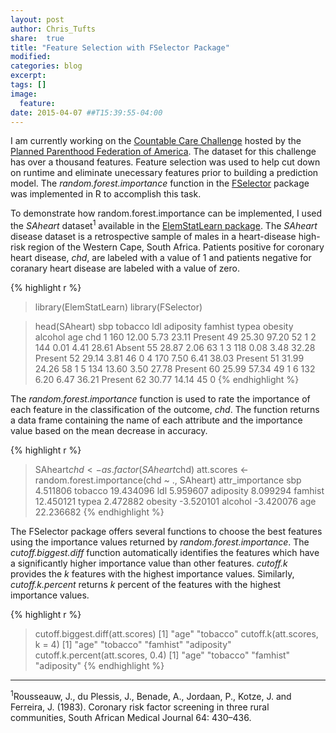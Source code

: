 ```yaml
---
layout: post
author: Chris_Tufts
share:  true
title: "Feature Selection with FSelector Package"
modified:
categories: blog
excerpt:
tags: []
image:
  feature:
date: 2015-04-07 ##T15:39:55-04:00
---
```


I am currently working on the [Countable Care Challenge](http://www.drivendata.org/competitions/6/) hosted by the [Planned Parenthood Federation of America](http://www.plannedparenthood.org/). The dataset for this challenge has over a thousand features. Feature selection was used to help cut down on runtime and eliminate unecessary features prior to building a prediction model. The <i>random.forest.importance</i> function in the [FSelector](http://cran.r-project.org/web/packages/FSelector/index.html) package was implemented in R to accomplish this task.

To demonstrate how random.forest.importance can be implemented, I used the <i>SAheart</i> dataset<sup>1</sup> available in the [ElemStatLearn package](http://cran.r-project.org/web/packages/ElemStatLearn/index.html).  The <i>SAheart</i> disease dataset is a retrospective sample of males in a heart-disease high-risk region of the Western Cape, South Africa. Patients positive for coronary heart disease, <i>chd</i>, are labeled with a value of 1 and patients negative for coranary heart disease are labeled with a value of zero. 

{% highlight r %}
> library(ElemStatLearn)
> library(FSelector)

> head(SAheart)
sbp tobacco  ldl adiposity famhist typea obesity alcohol age chd
1 160   12.00 5.73     23.11 Present    49   25.30   97.20  52   1
2 144    0.01 4.41     28.61  Absent    55   28.87    2.06  63   1
3 118    0.08 3.48     32.28 Present    52   29.14    3.81  46   0
4 170    7.50 6.41     38.03 Present    51   31.99   24.26  58   1
5 134   13.60 3.50     27.78 Present    60   25.99   57.34  49   1
6 132    6.20 6.47     36.21 Present    62   30.77   14.14  45   0
{% endhighlight %}

The <i>random.forest.importance</i> function is used to rate the importance of each feature in the classification of the outcome, <i>chd</i>.  The function returns a data frame containing the name of each attribute and the importance value based on the mean decrease in accuracy.  

{% highlight r %}
> SAheart$chd <- as.factor(SAheart$chd)
> att.scores <- random.forest.importance(chd ~ ., SAheart)
          attr_importance
sbp              4.511806
tobacco         19.434096
ldl              5.959607
adiposity        8.099294
famhist         12.450121
typea            2.472882
obesity         -3.520101
alcohol         -3.420076
age             22.236682
{% endhighlight %}

The FSelector package offers several functions to choose the best features using the importance values returned by <i>random.forest.importance</i>.  The <i>cutoff.biggest.diff</i> function automatically identifies the features which have a significantly higher importance value than other features. <i>cutoff.k</i> provides the <i>k</i> features with the highest importance values.  Similarly, <i>cutoff.k.percent</i> returns <i>k</i> percent of the features with the highest importance values.  

{% highlight r %}
> cutoff.biggest.diff(att.scores)
[1] "age"     "tobacco"
> cutoff.k(att.scores, k = 4)
[1] "age"       "tobacco"   "famhist"   "adiposity"
> cutoff.k.percent(att.scores, 0.4)
[1] "age"       "tobacco"   "famhist"   "adiposity"
{% endhighlight %}


<hr>
<sup>1</sup>Rousseauw, J., du Plessis, J., Benade, A., Jordaan, P., Kotze, J. and Ferreira, J. (1983). Coronary
risk factor screening in three rural communities, South African Medical Journal 64: 430–436.

[jekyll-gh]: https://github.com/jekyll/jekyll
[jekyll]:    http://jekyllrb.com
